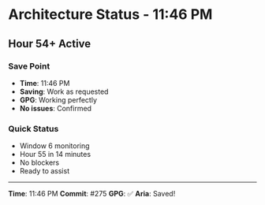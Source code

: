 # Architecture Status - 11:46 PM

## Hour 54+ Active

### Save Point
- **Time**: 11:46 PM
- **Saving**: Work as requested
- **GPG**: Working perfectly
- **No issues**: Confirmed

### Quick Status
- Window 6 monitoring
- Hour 55 in 14 minutes
- No blockers
- Ready to assist

---

**Time**: 11:46 PM
**Commit**: #275
**GPG**: ✅
**Aria**: Saved!
